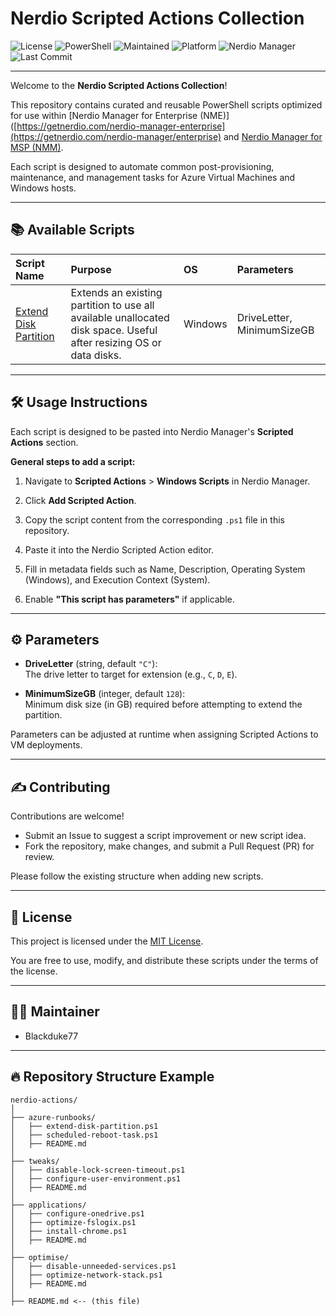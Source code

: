 # Nerdio Scripted Actions Collection

![License](https://img.shields.io/github/license/Blackduke77/nerdio-actions?style=flat-square)
![PowerShell](https://img.shields.io/badge/Language-PowerShell-blue?style=flat-square)
![Maintained](https://img.shields.io/badge/Maintained-Yes-brightgreen?style=flat-square)
![Platform](https://img.shields.io/badge/Platform-Windows-lightgrey?style=flat-square)
![Nerdio Manager](https://img.shields.io/badge/Nerdio-Supported-blueviolet?style=flat-square)
![Last Commit](https://img.shields.io/github/last-commit/Blackduke77/nerdio-actions?style=flat-square)

---

Welcome to the **Nerdio Scripted Actions Collection**!

This repository contains curated and reusable PowerShell scripts optimized for use within [Nerdio Manager for Enterprise (NME)]([https://getnerdio.com/nerdio-manager-enterprise](https://getnerdio.com/nerdio-manager/enterprise) and [Nerdio Manager for MSP (NMM)](https://getnerdio.com/nerdio-manager/msp/).

Each script is designed to automate common post-provisioning, maintenance, and management tasks for Azure Virtual Machines and Windows hosts.

---

## 📚 Available Scripts

| Script Name | Purpose | OS | Parameters |
|:------------|:--------|:---|:-----------|
| [Extend Disk Partition](./extend-disk-partition/extend-disk-partition.ps1) | Extends an existing partition to use all available unallocated disk space. Useful after resizing OS or data disks. | Windows | DriveLetter, MinimumSizeGB |

---

## 🛠 Usage Instructions

Each script is designed to be pasted into Nerdio Manager's **Scripted Actions** section.

**General steps to add a script:**

1. Navigate to **Scripted Actions** > **Windows Scripts** in Nerdio Manager.

2. Click **Add Scripted Action**.

3. Copy the script content from the corresponding `.ps1` file in this repository.

4. Paste it into the Nerdio Scripted Action editor.

5. Fill in metadata fields such as Name, Description, Operating System (Windows), and Execution Context (System).

6. Enable **"This script has parameters"** if applicable.

---

## ⚙️ Parameters

- **DriveLetter** (string, default `"C"`):  
  The drive letter to target for extension (e.g., `C`, `D`, `E`).

- **MinimumSizeGB** (integer, default `128`):  
  Minimum disk size (in GB) required before attempting to extend the partition.

Parameters can be adjusted at runtime when assigning Scripted Actions to VM deployments.

---

## ✍️ Contributing

Contributions are welcome!

- Submit an Issue to suggest a script improvement or new script idea.
- Fork the repository, make changes, and submit a Pull Request (PR) for review.

Please follow the existing structure when adding new scripts.

---

## 📄 License

This project is licensed under the [MIT License](https://github.com/Blackduke77/nerdio-actions/blob/main/LICENSE).

You are free to use, modify, and distribute these scripts under the terms of the license.

---

## 👨‍💻 Maintainer

- Blackduke77

---

## 🔥 Repository Structure Example

```text
nerdio-actions/
│
├── azure-runbooks/
│   ├── extend-disk-partition.ps1
│   ├── scheduled-reboot-task.ps1
│   ├── README.md
│
├── tweaks/
│   ├── disable-lock-screen-timeout.ps1
│   ├── configure-user-environment.ps1
│   ├── README.md
│
├── applications/
│   ├── configure-onedrive.ps1
│   ├── optimize-fslogix.ps1
│   ├── install-chrome.ps1
│   ├── README.md
│
├── optimise/
│   ├── disable-unneeded-services.ps1
│   ├── optimize-network-stack.ps1
│   ├── README.md
│
├── README.md <-- (this file)

